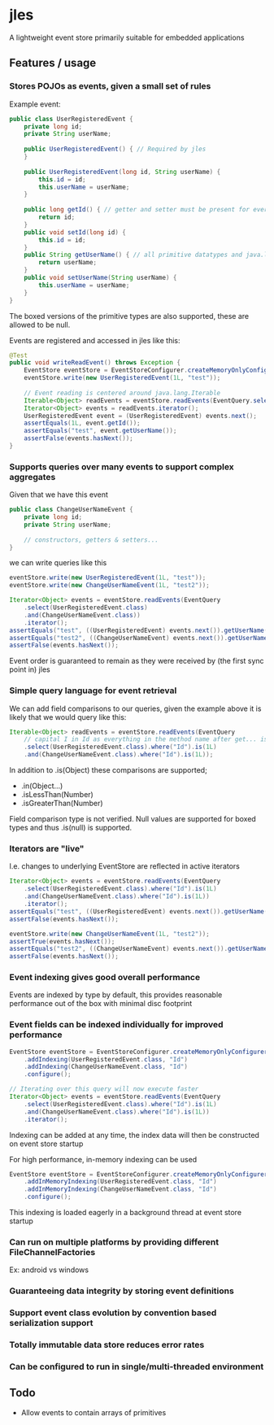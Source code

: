 # jles
A lightweight event store primarily suitable for embedded applications

## Features / usage
### Stores POJOs as events, given a small set of rules
Example event:
```java
public class UserRegisteredEvent {
	private long id;
	private String userName;
	
	public UserRegisteredEvent() { // Required by jles
	}
	
	public UserRegisteredEvent(long id, String userName) {
		this.id = id;
		this.userName = userName;
	}
	
	public long getId() { // getter and setter must be present for every field of an event
		return id;
	}
	public void setId(long id) {
		this.id = id;
	}
	public String getUserName() { // all primitive datatypes and java.lang.String are supported
		return userName;
	}
	public void setUserName(String userName) {
		this.userName = userName;
	}
}
```
The boxed versions of the primitive types are also supported, these are allowed to be null.

Events are registered and accessed in jles like this:
```java
@Test
public void writeReadEvent() throws Exception {
	EventStore eventStore = EventStoreConfigurer.createMemoryOnlyConfigurer().configure(); // Testing config
	eventStore.write(new UserRegisteredEvent(1L, "test"));
	
	// Event reading is centered around java.lang.Iterable
	Iterable<Object> readEvents = eventStore.readEvents(EventQuery.select(UserRegisteredEvent.class));
	Iterator<Object> events = readEvents.iterator();
	UserRegisteredEvent event = (UserRegisteredEvent) events.next();
	assertEquals(1L, event.getId());
	assertEquals("test", event.getUserName());
	assertFalse(events.hasNext());
}
```

### Supports queries over many events to support complex aggregates
Given that we have this event
```java
public class ChangeUserNameEvent {
	private long id;
	private String userName;
	
	// constructors, getters & setters...
}
```
we can write queries like this
```java
eventStore.write(new UserRegisteredEvent(1L, "test"));
eventStore.write(new ChangeUserNameEvent(1L, "test2"));

Iterator<Object> events = eventStore.readEvents(EventQuery
	.select(UserRegisteredEvent.class)
	.and(ChangeUserNameEvent.class))
	.iterator();
assertEquals("test", ((UserRegisteredEvent) events.next()).getUserName());
assertEquals("test2", ((ChangeUserNameEvent) events.next()).getUserName());
assertFalse(events.hasNext());
```
Event order is guaranteed to remain as they were received by (the first sync point in) jles

### Simple query language for event retrieval
We can add field comparisons to our queries, given the example above it is likely that we would query like this:
```java
Iterable<Object> readEvents = eventStore.readEvents(EventQuery
	// capital I in Id as everything in the method name after get... is matches as is
	.select(UserRegisteredEvent.class).where("Id").is(1L)
	.and(ChangeUserNameEvent.class).where("Id").is(1L));
```

In addition to .is(Object) these comparisons are supported; 
* .in(Object...) 
* .isLessThan(Number) 
* .isGreaterThan(Number)

Field comparison type is not verified. Null values are supported for boxed types and thus .is(null) is supported. 

### Iterators are "live" 
I.e. changes to underlying EventStore are reflected in active iterators
```java
Iterator<Object> events = eventStore.readEvents(EventQuery
	.select(UserRegisteredEvent.class).where("Id").is(1L)
	.and(ChangeUserNameEvent.class).where("Id").is(1L))
	.iterator();
assertEquals("test", ((UserRegisteredEvent) events.next()).getUserName());
assertFalse(events.hasNext());

eventStore.write(new ChangeUserNameEvent(1L, "test2"));
assertTrue(events.hasNext());
assertEquals("test2", ((ChangeUserNameEvent) events.next()).getUserName());
assertFalse(events.hasNext());
```

### Event indexing gives good overall performance
Events are indexed by type by default, this provides reasonable performance out of the box with minimal disc footprint


### Event fields can be indexed individually for improved performance
```java
EventStore eventStore = EventStoreConfigurer.createMemoryOnlyConfigurer()
	.addIndexing(UserRegisteredEvent.class, "Id")
	.addIndexing(ChangeUserNameEvent.class, "Id")
	.configure();

// Iterating over this query will now execute faster
Iterator<Object> events = eventStore.readEvents(EventQuery
	.select(UserRegisteredEvent.class).where("Id").is(1L)
	.and(ChangeUserNameEvent.class).where("Id").is(1L))
	.iterator();
```

Indexing can be added at any time, the index data will then be constructed on event store startup

For high performance, in-memory indexing can be used
```java
EventStore eventStore = EventStoreConfigurer.createMemoryOnlyConfigurer()
	.addInMemoryIndexing(UserRegisteredEvent.class, "Id")
	.addInMemoryIndexing(ChangeUserNameEvent.class, "Id")
	.configure();
```

This indexing is loaded eagerly in a background thread at event store startup

### Can run on multiple platforms by providing different FileChannelFactories
Ex: android vs windows

### Guaranteeing data integrity by storing event definitions
### Support event class evolution by convention based serialization support
### Totally immutable data store reduces error rates
### Can be configured to run in single/multi-threaded environment

## Todo
* Allow events to contain arrays of primitives